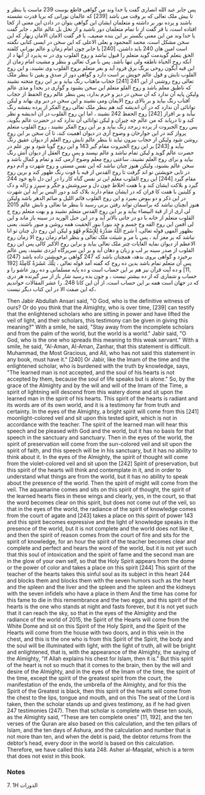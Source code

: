 پس جابر عبد الله انصاری گفت یا خدا وند من گواهی قاطع بوست 239 ماست یا بنظر و تا بیش ملک تعالی که بر وقت می باشد [239] که عالمان نورانی که بریا قدرت نشسته باشند و پرده نور بر داشته و متعلمان ایشان این گواهی بتوان در دادن این معنی از کجا افتاده است، با قر گفت از نا تمام متعلمان دور باشید و از نخل بل عالم عالم ، جابر گفت یا خدا وند من این معنی بگستر بر این بنده ضعیف، با قر گفت الامان الامان زنهار که این سخن مشکل است، محمد المحمود و بعلی الاعلی که این سخن در ایسی کتابی نگفته است امین هان 240 باید داشتن، [240] یا جابر چون امام زمان و عالم نورانی کلفته الحق بتعلم گویدمت گوید متعلم را قبول نباشد و روح القلوب وی در نه پذیرد از آنها د از آنکه روح الحياة ناطقه ولی تنها باشد. پس با مرک تعالی و بنظر و مشیت امام زمان از این قبه آبگون روحی برنگ برق فرود آید و بفر متعلم بروح القلوب وی نشیند، و این روح القلوب تابش و قول عالم خویش بر است دارد و گواهی دور از صدق و یقین تا بنظر ملک تعالی روح روشنی از این 241 [241] حجاب ماهتاب رنگ بیاید و بر این روح متحنه نشیند که ناطبق معلم باشد و روح القلو متعلم این سخن بشنود و گواری در بخدا و مذی عالم ولیکن پایه آن ندارد که آن سخن در دیز و حرم بدارد، پس بنظر عالم روح الحفظ از حجاب آفتاب رنگ بیاید و بر بالای روح الایمان ومی نشیند و این سخن در دیر وی بهاند و لیکن توانائی آن ندارد که در آن اندیشه کند هم بنظر ملک تعالی روح الفکر از پرده بنفشه رنگ بیآید و بر افراز [242] روح الحفظ 242 نشیند ، اما این روح القلوب در آن اندیشه و نظر کند و تا دریابد که من عالم چه چیزان و لیکن توانائی آن ندارد که در حضرت عالم بگوید، پس روح الجبروت از پرده زبرجد زنگ بیاید و بر این روح الفکر نشیند ، روح القلوب متعلم پرواز کند در این جوارحان و وضوح آری در دیوان اهمیت کند، تا آن سخن بر این روح روشن شود ولیکن از حجاب بیرون نیاید تا بنظر عالم تابش روح العلم از دیوان عقیق رنگ بیآید و [243] بر این روح الجبروت مقام گیر 143 و این روح گویا شود و نور علم در حضرت عالم گوید و لیکن تمام نباشد و عالم نپسند و پس روح العقل از دیوان آتش رنگ بیاید و برای روح العلم نشیند، ساعتی روح معلم وضوح آرمی کند و تمام و کمال باشد و سخن عالم بشنود، ولیکن هنوز چنان نباشد که این نفس مستی و روح شهرت و آدم دوم در تابی خویشتن تو اند گرفت تا روح القدس از قبه یا قوت رنگ ظهور کند و برین روح مقام گیرد [244] این روح القلوب معلم این تر نفس گناه کار را در این دل تابع خود 244 گیرد و بلاکت ایشان کند و با هفت اخلاط چون دل و سروشش و جگر و سپرز و ژاله و دک و کلیتین با هفت کا فران که در ایشان مقام دارند بلاک کند و دور الیس بر آید این شهرت در این ذکر و دو بیوض بمیرد و این روح القلوب قائم الليل و صائم الدهر باشد ولیکن هنوز آنچنان نباشد که برآسمان تواند رفتن برنی رسید تا بنظر ما تعالی و تابش عالم 2015 لی اری از از قبة البيضاء بیآید و بر این روح القدس متعلم نشیند و و بهت متعلم روح ح القلوب متعلم از خانه با دو در جاتی بالاتر آید و در این حبل الورید در سینه باز ماند و این لى أفمن این روح القه وح جسم و جد بنورا بنور الحقیت همه روشن و منور باشند، یعنی بظهور المهی قوله تعالى، أ شرح اللَّهُ صَدْرَهُ لِلْإِسْلَامِ فَهُوَ و لیکن این روح دل چنان تو انا نباشد که بر مغز آید ، پس با مر و شیئت ملک تعالی و بنظر امام زمان روح الا زمان روح الاعظم از دیوان نمایه الغايات چتر ملک تعالی بیاید و براین روح الاکبر کالی پس این روح القلوب از صدر سینه بر لب و زبان و دهان آید و بر این سریرگاه ایزدی نشیند، پس عالم برخیزد و گواهی بروی بدهد، همچنان باشد که 247 گواهی برخویشتن داده باشد (247) پس آن متعلم تمام باشد بدین ده روح که گفته آمد قوله تعالى ، تِلْكَ عَشَرَةٌ كَامِلَةٌ [192 ,11] و ده آیت قرآن نیز هم بر این حساب است و ده پایه مسلمانی و ده روز عاشو را و حساب و شماری که از ده بیشتر نیست ، و چون بده رسید شار باز از سر گیرنده هر دری که در جهان است همه بر این حساب است، از آن این کاتا 248. را عشر المقالات خواندیم که این صفت الا در این کتاب دیگر نیست،

Then Jabir Abdullah Ansari said, "O God, who is the definitive witness of ours? Or do you think that the Almighty, who is over time, [239] can testify that the enlightened scholars who are sitting in power and have lifted the veil of light, and their scholars, this testimony can be given in giving this meaning?" With a smile, he said, "Stay away from the incomplete scholars and from the palm of the world, but the world is a world." Jabir said, "O God, who is the one who spreads this meaning to this weak servant." With a smile, he said, "Al-Aman, Al-Aman, Zanhar, that this statement is difficult. Muhammad, the Most Gracious, and Ali, who has not said this statement in any book, must have it." [240] Or Jabir, like the Imam of the time and the enlightened scholar, who is burdened with the truth by knowledge, says, "The learned man is not accepted, and the soul of his hearts is not accepted by them, because the soul of life speaks but is alone." So, by the grace of the Almighty and by the will and will of the Imam of the Time, a spirit of lightning will descend from this watery dome and sit upon the learned man in the spirit of his hearts. This spirit of the hearts is radiant and its words are of its own world, and it is a testimony far from truth and certainty. In the eyes of the Almighty, a bright spirit will come from this [241] moonlight-colored veil and sit upon this tested spirit, which is not in accordance with the teacher. The spirit of the learned man will hear this speech and be pleased with God and the world, but it has no basis for that speech in the sanctuary and sanctuary. Then in the eyes of the world, the spirit of preservation will come from the sun-colored veil and sit upon the spirit of faith, and this speech will be in his sanctuary, but it has no ability to think about it. In the eyes of the Almighty, the spirit of thought will come from the violet-colored veil and sit upon the [242] Spirit of preservation, but this spirit of the hearts will think and contemplate in it, and in order to understand what things are from the world, but it has no ability to speak about the presence of the world. Then the spirit of might will come from the veil. The aquamarine comes and sits on this spirit of thought, the spirit of the learned hearts flies in these wings and clearly, yes, in the court, so that the word becomes clear on this spirit, but does not come out of the veil, so that in the eyes of the world, the radiance of the spirit of knowledge comes from the court of agate and [243] takes a place on this spirit of power 143 and this spirit becomes expressive and the light of knowledge speaks in the presence of the world, but it is not complete and the world does not like it, and then the spirit of reason comes from the court of fire and sits for the spirit of knowledge, for an hour the spirit of the teacher becomes clear and complete and perfect and hears the word of the world, but it is not yet such that this soul of intoxication and the spirit of fame and the second man are in the glow of your own self, so that the Holy Spirit appears from the dome or the power of color and takes a place on this spirit [244] This spirit of the teacher of the hearts takes this sinful soul as its subject in this heart 244 and blocks them and blocks them with the seven humors such as the heart and the spleen and the liver and the spleen and the spleen and the kidneys with the seven infidels who have a place in them And the time has come for this fame to die in this remembrance and the two eggs, and this spirit of the hearts is the one who stands at night and fasts forever, but it is not yet such that it can reach the sky, so that in the eyes of the Almighty and the radiance of the world of 2015, the Spirit of the Hearts will come from the White Dome and sit on this Spirit of the Holy Spirit, and the Spirit of the Hearts will come from the house with two doors, and in this vein in the chest, and this is the one who is from this Spirit of the Spirit, the body and the soul will be illuminated with light, with the light of truth, all will be bright and enlightened, that is, with the appearance of the Almighty, the saying of the Almighty, "If Allah explains his chest for Islam, then it is." But this spirit of the heart is not so much that it comes to the brain, then by the will and desire of the Almighty, and in the eyes of the Imam of the time, the spirit of the time, except the spirit of the greatest spirit from the court, the manifestation of the ends, the umbrella of the Almighty, and for this the Spirit of the Greatest is black, then this spirit of the hearts will come from the chest to the lips, tongue and mouth, and on this The seat of the Lord is taken, then the scholar stands up and gives testimony, as if he had given 247 testimonies (247). Then that scholar is complete with these ten souls, as the Almighty said, “These are ten complete ones” [11, 192], and the ten verses of the Quran are also based on this calculation, and the ten pillars of Islam, and the ten days of Ashura, and the calculation and number that is not more than ten, and when the debt is paid, the debtor returns from the debtor’s head, every door in the world is based on this calculation. Therefore, we have called this kata 248. Asher al-Maqalat, which is a term that does not exist in this book.

### Notes

7. 1H الدورات
